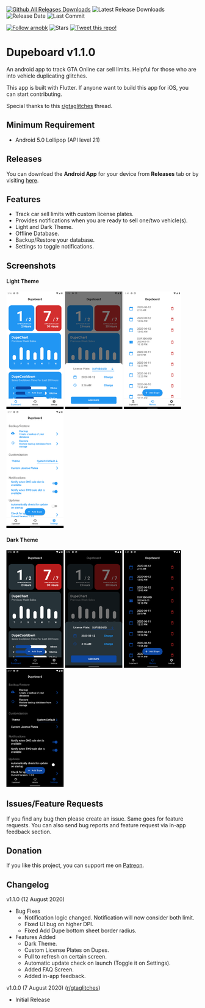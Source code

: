 [![Github All Releases Downloads](https://img.shields.io/github/downloads/arnobk/dupeboard/total.svg?style=flat-square&logo=github)](https://github.com/arnobk/dupeboard/releases)
![Latest Release Downloads](https://img.shields.io/github/downloads/arnobk/dupeboard/latest/total?style=flat-square)
![Release Date](https://img.shields.io/github/release-date/arnobk/dupeboard?style=flat-square)
![Last Commit](https://img.shields.io/github/last-commit/arnobk/dupeboard?style=flat-square)

[![Follow arnobk](https://img.shields.io/github/followers/arnobk?label=Follow&style=social)](https://github.com/arnobk)
![Stars](https://img.shields.io/github/stars/arnobk/dupeboard?style=social)
[![Tweet this repo!](https://img.shields.io/twitter/url?style=social&url=https%3A%2F%2Fgithub.com%2Farnobk%2Fdupeboard)](https://twitter.com/intent/tweet?url=https%3A%2F%2Fgithub.com%2Farnobk%2Fdupeboard&text=Dupeboard%20-%20Car%20sell%20tracker%20for%20GTA%20Online)

# Dupeboard v1.1.0

An android app to track GTA Online car sell limits. Helpful for those who are into vehicle duplicating glitches. 

This app is built with Flutter. If anyone want to build this app for iOS, you can start contributing.

Special thanks to this [r/gtaglitches](https://www.reddit.com/r/gtaglitches/comments/g3oabw/so_you_wanna_be_a_dupe_god/) thread.

## Minimum Requirement
- Android 5.0 Lollipop (API level 21)

## Releases
You can download the **Android App** for your device from **Releases** tab or by visiting [here](https://github.com/arnobk/dupeboard/releases). 

## Features
- Track car sell limits with custom license plates.
- Provides notifications when you are ready to sell one/two vehicle(s).
- Light and Dark Theme.
- Offline Database.
- Backup/Restore your database.
- Settings to toggle notifications.

## Screenshots
#### Light Theme
<p float="left">
    <img src=".github/images/screenshot_light_1.png" width="150" alt="screenshot_light_1"/>
    <img src=".github/images/screenshot_light_2.png" width="150" alt="screenshot_light_2"/>
    <img src=".github/images/screenshot_light_3.png" width="150" alt="screenshot_light_3"/>
    <img src=".github/images/screenshot_light_4.png" width="150" alt="screenshot_light_4"/>
</p>

#### Dark Theme
<p float="left">
    <img src=".github/images/screenshot_dark_1.png" width="150" alt="screenshot_dark_1"/>
    <img src=".github/images/screenshot_dark_2.png" width="150" alt="screenshot_dark_2"/>
    <img src=".github/images/screenshot_dark_3.png" width="150" alt="screenshot_dark_3"/>
    <img src=".github/images/screenshot_dark_4.png" width="150" alt="screenshot_dark_4"/>
</p>

## Issues/Feature Requests
If you find any bug then please create an issue. Same goes for feature requests. You can also send bug reports and feature request via in-app feedback section.

## Donation
If you like this project, you can support me on [Patreon](https://www.patreon.com/arnobk).

## Changelog
v1.1.0 (12 August 2020)
- Bug Fixes
    - Notification logic changed. Notification will now consider both limit.
    - Fixed UI bug on higher DPI.
    - Fixed Add Dupe bottom sheet border radius.
- Features Added
    - Dark Theme.
    - Custom License Plates on Dupes.
    - Pull to refresh on certain screen.
    - Automatic update check on launch (Toggle it on Settings).
    - Added FAQ Screen.
    - Added in-app feedback.

v1.0.0 (7 August 2020) ([r/gtaglitches](https://www.reddit.com/r/gtaglitches/comments/i5g1j1/an_android_app_for_tracking_gta_online_daily/))
- Initial Release
